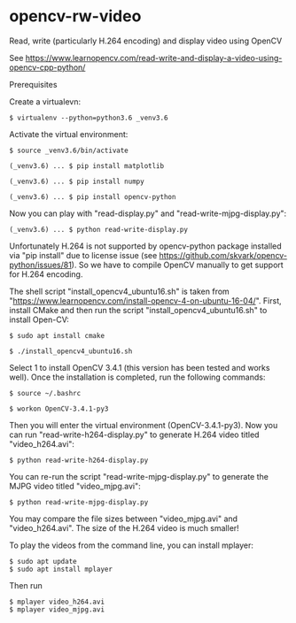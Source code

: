 # opencv-rw-video
Read, write (particularly H.264 encoding) and display video using OpenCV

See https://www.learnopencv.com/read-write-and-display-a-video-using-opencv-cpp-python/

Prerequisites

Create a virtualevn:
```
$ virtualenv --python=python3.6 _venv3.6
```
Activate the virtual environment:
```
$ source _venv3.6/bin/activate
```

```
(_venv3.6) ... $ pip install matplotlib

(_venv3.6) ... $ pip install numpy

(_venv3.6) ... $ pip install opencv-python
```

Now you can play with "read-display.py" and "read-write-mjpg-display.py":
```
(_venv3.6) ... $ python read-write-display.py
```
Unfortunately H.264 is not supported by opencv-python package installed via "pip install" due to license issue (see https://github.com/skvark/opencv-python/issues/81). So we have to compile OpenCV manually to get support for H.264 encoding.

The shell script "install_opencv4_ubuntu16.sh" is taken from "https://www.learnopencv.com/install-opencv-4-on-ubuntu-16-04/". First, install CMake and then run the script "install_opencv4_ubuntu16.sh" to install Open-CV:
```
$ sudo apt install cmake

$ ./install_opencv4_ubuntu16.sh
```
Select 1 to install OpenCV 3.4.1 (this version has been tested and works well). Once the installation is completed, run the following commands:
```
$ source ~/.bashrc

$ workon OpenCV-3.4.1-py3
```
Then you will enter the virtual environment (OpenCV-3.4.1-py3). Now you can run "read-write-h264-display.py" to generate H.264 video titled "video_h264.avi":
```
$ python read-write-h264-display.py
```
You can re-run the script "read-write-mjpg-display.py" to generate the MJPG video titled "video_mjpg.avi":
```
$ python read-write-mjpg-display.py
```
You may compare the file sizes between "video_mjpg.avi" and "video_h264.avi". The size of the H.264 video is much smaller!

To play the videos from the command line, you can install mplayer:
```
$ sudo apt update
$ sudo apt install mplayer
```
Then run
```
$ mplayer video_h264.avi
$ mplayer video_mjpg.avi
```
